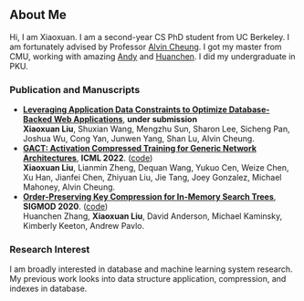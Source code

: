 ## About Me

Hi, I am Xiaoxuan. I am a second-year CS PhD student from UC Berkeley. I am fortunately advised by Professor [Alvin Cheung](https://people.eecs.berkeley.edu/~akcheung/). I got my master from CMU, working with amazing [Andy](http://www.cs.cmu.edu/~pavlo/) and [Huanchen](http://www.cs.cmu.edu/~huanche1/). I did my undergraduate in PKU.

### Publication and Manuscripts
- **[Leveraging Application Data Constraints to Optimize Database-Backed Web Applications](https://arxiv.org/abs/2205.02954)**, **under submission** \
  **Xiaoxuan Liu**, Shuxian Wang, Mengzhu Sun, Sharon Lee, Sicheng Pan, Joshua Wu, Cong Yan, Junwen Yang, Shan Lu, Alvin Cheung.
- **[GACT: Activation Compressed Training for Generic Network Architectures](https://arxiv.org/abs/2206.11357)**, **ICML 2022**. ([code](https://github.com/LiuXiaoxuanPKU/GACT-ICML)) \
  **Xiaoxuan Liu**, Lianmin Zheng, Dequan Wang, Yukuo Cen, Weize Chen, Xu Han, Jianfei Chen, Zhiyuan Liu, Jie Tang, Joey Gonzalez, Michael Mahoney, Alvin Cheung.
- **[Order-Preserving Key Compression for In-Memory Search Trees](https://arxiv.org/abs/2003.02391)**, **SIGMOD 2020**. ([code](https://github.com/efficient/HOPE))\
  Huanchen Zhang, **Xiaoxuan Liu**, David Anderson, Michael Kaminsky, Kimberly Keeton, Andrew Pavlo.

### Research Interest

I am broadly interested in database and machine learning system research. My previous work looks into data structure application, compression, and indexes in database.


